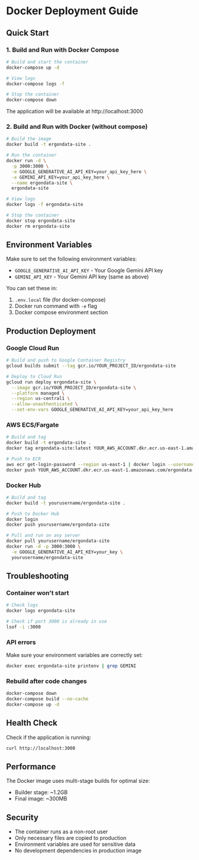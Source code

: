 # Docker Deployment Guide

## Quick Start

### 1. Build and Run with Docker Compose

```bash
# Build and start the container
docker-compose up -d

# View logs
docker-compose logs -f

# Stop the container
docker-compose down
```

The application will be available at http://localhost:3000

### 2. Build and Run with Docker (without compose)

```bash
# Build the image
docker build -t ergondata-site .

# Run the container
docker run -d \
  -p 3000:3000 \
  -e GOOGLE_GENERATIVE_AI_API_KEY=your_api_key_here \
  -e GEMINI_API_KEY=your_api_key_here \
  --name ergondata-site \
  ergondata-site

# View logs
docker logs -f ergondata-site

# Stop the container
docker stop ergondata-site
docker rm ergondata-site
```

## Environment Variables

Make sure to set the following environment variables:

- `GOOGLE_GENERATIVE_AI_API_KEY` - Your Google Gemini API key
- `GEMINI_API_KEY` - Your Gemini API key (same as above)

You can set these in:
1. `.env.local` file (for docker-compose)
2. Docker run command with `-e` flag
3. Docker compose environment section

## Production Deployment

### Google Cloud Run

```bash
# Build and push to Google Container Registry
gcloud builds submit --tag gcr.io/YOUR_PROJECT_ID/ergondata-site

# Deploy to Cloud Run
gcloud run deploy ergondata-site \
  --image gcr.io/YOUR_PROJECT_ID/ergondata-site \
  --platform managed \
  --region us-central1 \
  --allow-unauthenticated \
  --set-env-vars GOOGLE_GENERATIVE_AI_API_KEY=your_api_key_here
```

### AWS ECS/Fargate

```bash
# Build and tag
docker build -t ergondata-site .
docker tag ergondata-site:latest YOUR_AWS_ACCOUNT.dkr.ecr.us-east-1.amazonaws.com/ergondata-site:latest

# Push to ECR
aws ecr get-login-password --region us-east-1 | docker login --username AWS --password-stdin YOUR_AWS_ACCOUNT.dkr.ecr.us-east-1.amazonaws.com
docker push YOUR_AWS_ACCOUNT.dkr.ecr.us-east-1.amazonaws.com/ergondata-site:latest
```

### Docker Hub

```bash
# Build and tag
docker build -t yourusername/ergondata-site .

# Push to Docker Hub
docker login
docker push yourusername/ergondata-site

# Pull and run on any server
docker pull yourusername/ergondata-site
docker run -d -p 3000:3000 \
  -e GOOGLE_GENERATIVE_AI_API_KEY=your_key \
  yourusername/ergondata-site
```

## Troubleshooting

### Container won't start
```bash
# Check logs
docker logs ergondata-site

# Check if port 3000 is already in use
lsof -i :3000
```

### API errors
Make sure your environment variables are correctly set:
```bash
docker exec ergondata-site printenv | grep GEMINI
```

### Rebuild after code changes
```bash
docker-compose down
docker-compose build --no-cache
docker-compose up -d
```

## Health Check

Check if the application is running:
```bash
curl http://localhost:3000
```

## Performance

The Docker image uses multi-stage builds for optimal size:
- Builder stage: ~1.2GB
- Final image: ~300MB

## Security

- The container runs as a non-root user
- Only necessary files are copied to production
- Environment variables are used for sensitive data
- No development dependencies in production image
